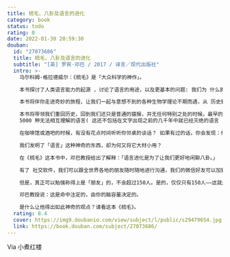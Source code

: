 ```yaml
---
title: 梳毛、八卦及语言的进化
category: book
status: todo
rating: 0
date: 2022-01-30 20:59:30
douban:
  id: "27073686"
  title: 梳毛、八卦及语言的进化
  subtitle: "[英] 罗宾·邓巴 / 2017 / 译言／现代出版社"
  intro: >-
    马尔科姆·格拉德威尔：《梳毛》是「大众科学的神作」。

    本书探讨了人类语言能力的起源 ，讨论了语言的用途，以及更基本的问题: 我们为 什么拥有语言，它从哪来，何时产生。

    本书将伴你走进奇妙的旅程，让我们一起与意想不到的各种生物学理论不期而遇，从 历史到生理，从猴子猩猩的公众行为到人类的亲密表现，一起漫步遨游其中。

    本书将带领我们重回历史，回到我们还只是普通的猿猴，并无任何特别之处的时候。最早的语言听起来是怎样的?是哪些人使用这些语言交谈?为什么语言从其早期阶段发展演变到今天大概
    5000 种无法相互理解的语言( 这还不包括在文字出现之前的几千年中就已经灭绝的语言 )?

    在咖啡馆或酒吧的时候，有没有花点时间听听你邻桌的谈话？ 如果有过的话，你会发现：他们三分之二的对话都是些生活琐事、爱恨情仇。

    我们发明了「语言」这种神奇的东西，却为何又将它大材小用？

    在《梳毛》这本书中，邓巴教授给出了解释：「语言进化是为了让我们更好地闲聊八卦。」

    有了 社交软件，我们可以跟全世界各地的朋友随时随地进行沟通，我们的微信好友可以加到几千人之多。

    但是，真正可以勉强称得上是「朋友」的，不会超过150人。是的，仅仅只有150人——这就是著名的「150定律」。

    邓巴教授说：这是命中注定的，由你的脑容量决定的。

    是什么让他得出如此神奇的观点？请看这本《梳毛》。
  rating: 8.4
  cover: https://img9.doubanio.com/view/subject/l/public/s29479654.jpg
  link: https://book.douban.com/subject/27073686/
---
```


Via 小煮红楼
